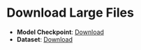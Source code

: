 # Download Large Files

- **Model Checkpoint**: [Download](https://drive.google.com/drive/u/2/folders/1zSDlJ95lAeDtvTP_txGxfYD29L8Crqqw)
- **Dataset**: [Download](https://drive.google.com/drive/u/2/folders/1Sa9l3cjvpZShTeYqPCLKyAG7Lo7JHn0C)
